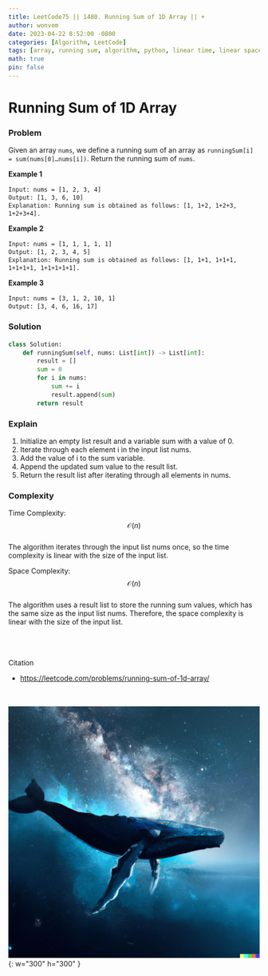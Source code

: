 ```yaml
---
title: LeetCode75 || 1480. Running Sum of 1D Array || +
author: wonvom
date: 2023-04-22 8:52:00 -0800
categories: [Algorithm, LeetCode]
tags: [array, running sum, algorithm, python, linear time, linear space, 1d array, leetcode, leetcode1480]
math: true
pin: false
---
```


# Running Sum of 1D Array

### **Problem**
Given an array `nums`, we define a running sum of an array as `runningSum[i] = sum(nums[0]…nums[i])`. Return the running sum of `nums`.

**Example 1**
```
Input: nums = [1, 2, 3, 4]
Output: [1, 3, 6, 10]
Explanation: Running sum is obtained as follows: [1, 1+2, 1+2+3, 1+2+3+4].
```

**Example 2**
```
Input: nums = [1, 1, 1, 1, 1]
Output: [1, 2, 3, 4, 5]
Explanation: Running sum is obtained as follows: [1, 1+1, 1+1+1, 1+1+1+1, 1+1+1+1+1].
```

**Example 3**
```
Input: nums = [3, 1, 2, 10, 1]
Output: [3, 4, 6, 16, 17]
```


### **Solution**
```python
class Solution:
    def runningSum(self, nums: List[int]) -> List[int]:
        result = []
        sum = 0
        for i in nums:
            sum += i
            result.append(sum)
        return result
```

### **Explain**

1. Initialize an empty list result and a variable sum with a value of 0.
2. Iterate through each element i in the input list nums.
3. Add the value of i to the sum variable.
4. Append the updated sum value to the result list.
5. Return the result list after iterating through all elements in nums.



### **Complexity**
Time Complexity: 
$$ \mathcal{O}(n) $$ <br>
The algorithm iterates through the input list nums once, so the time complexity is linear with the size of the input list.

Space Complexity: 
$$ \mathcal{O}(n) $$ <br>
The algorithm uses a result list to store the running sum values, which has the same size as the input list nums. Therefore, the space complexity is linear with the size of the input list.

<br><br><br>
Citation
- https://leetcode.com/problems/running-sum-of-1d-array/


<br><br>
![Desktop View](/assets/img/whale/whale5.png){: w="300" h="300" }
